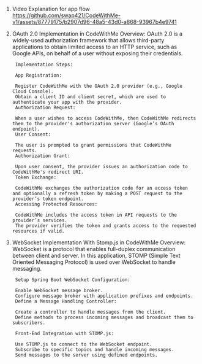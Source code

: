 1. Video Explanation for app flow
https://github.com/swap421/CodeWithMe-v1/assets/87779175/b2907d96-48a5-43d0-a868-93967b4e9741

2. OAuth 2.0 Implementation in CodeWithMe
        Overview:
        OAuth 2.0 is a widely-used authorization framework that allows third-party applications to obtain limited access to an HTTP service, such as Google APIs,
        on behalf of a user without exposing their credentials.
        
        Implementation Steps:
        
        App Registration:
        
        Register CodeWithMe with the OAuth 2.0 provider (e.g., Google Cloud Console).
        Obtain a client ID and client secret, which are used to authenticate your app with the provider.
        Authorization Request:
        
        When a user wishes to access CodeWithMe, then CodeWithMe redirects them to the provider's authorization server (Google’s OAuth endpoint).
        User Consent:
        
        The user is prompted to grant permissions that CodeWithMe requests.
        Authorization Grant:
        
        Upon user consent, the provider issues an authorization code to CodeWithMe's redirect URI.
        Token Exchange:
        
        CodeWithMe exchanges the authorization code for an access token and optionally a refresh token by making a POST request to the provider’s token endpoint.
        Accessing Protected Resources:
        
        CodeWithMe includes the access token in API requests to the provider’s services.
        The provider verifies the token and grants access to the requested resources if valid.

3. WebSocket Implementation With Stomp.js in CodeWithMe
        Overview: WebSocket is a protocol that enables full-duplex communication between client and server. In this application, STOMP (Simple Text Oriented Messaging Protocol)
        is used over WebSocket to handle messaging.

        Setup Spring Boot WebSocket Configuration:

        Enable WebSocket message broker.
        Configure message broker with application prefixes and endpoints.
        Define a Message Handling Controller:
        
        Create a controller to handle messages from the client.
        Define methods to process incoming messages and broadcast them to subscribers.
   
        Front-End Integration with STOMP.js:
        
        Use STOMP.js to connect to the WebSocket endpoint.
        Subscribe to specific topics and handle incoming messages.
        Send messages to the server using defined endpoints.

